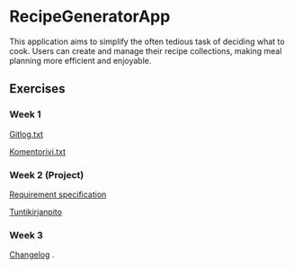 # RecipeGeneratorApp
This application aims to simplify the often tedious task of deciding what to cook. Users can create and manage their recipe collections, making meal planning more efficient and enjoyable.

## Exercises
### Week 1
[Gitlog.txt](https://github.com/Germuu/ot-harjoitusty-/blob/master/laskarit/viikko1/gitlog.txt)

[Komentorivi.txt](https://github.com/Germuu/ot-harjoitusty-/blob/master/laskarit/viikko1/komentorivi.txt)

### Week 2 (Project)
[Requirement specification](https://github.com/Germuu/ot-harjoitusty-/blob/master/documentation/requirement_specification.md)

[Tuntikirjanpito](https://github.com/Germuu/ot-harjoitusty-/blob/master/documentation/tuntikirjanpito.md)

### Week 3
[Changelog](https://github.com/Germuu/ot-harjoitustyo/blob/master/recipe-app/documentation/changelog.md)
.
